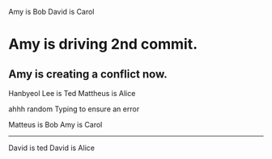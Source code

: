 Amy is Bob
David is Carol


Amy is driving 2nd commit. 
=======


Amy is creating a conflict now.
---
Hanbyeol Lee is Ted
Mattheus is Alice


ahhh random Typing to ensure an error



Matteus is Bob
Amy is Carol

--- 


David is ted
David is Alice


